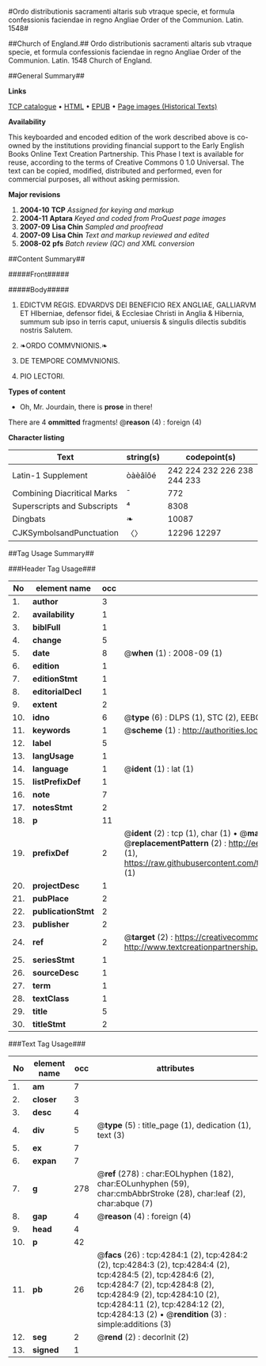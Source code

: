 #Ordo distributionis sacramenti altaris sub vtraque specie, et formula confessionis faciendae in regno Angliae Order of the Communion. Latin. 1548#

##Church of England.##
Ordo distributionis sacramenti altaris sub vtraque specie, et formula confessionis faciendae in regno Angliae
Order of the Communion. Latin. 1548
Church of England.

##General Summary##

**Links**

[TCP catalogue](http://www.ota.ox.ac.uk/tcp/)  • 
[HTML](http://tei.it.ox.ac.uk/tcp/Texts-HTML/free/A06/A06059.html)  • 
[EPUB](http://tei.it.ox.ac.uk/tcp/Texts-EPUB/free/A06/A06059.epub) • 
[Page images (Historical Texts)](https://data.historicaltexts.jisc.ac.uk/view?pubId=eebo-99839829e&pageId=eebo-99839829e-4284-1)

**Availability**

This keyboarded and encoded edition of the
	       work described above is co-owned by the institutions
	       providing financial support to the Early English Books
	       Online Text Creation Partnership. This Phase I text is
	       available for reuse, according to the terms of Creative
	       Commons 0 1.0 Universal. The text can be copied,
	       modified, distributed and performed, even for
	       commercial purposes, all without asking permission.

**Major revisions**

1. __2004-10__ __TCP__ *Assigned for keying and markup*
1. __2004-11__ __Aptara__ *Keyed and coded from ProQuest page images*
1. __2007-09__ __Lisa Chin__ *Sampled and proofread*
1. __2007-09__ __Lisa Chin__ *Text and markup reviewed and edited*
1. __2008-02__ __pfs__ *Batch review (QC) and XML conversion*

##Content Summary##

#####Front#####

#####Body#####

1. EDICTVM REGIS.
EDVARDVS
DEI BENEFICIO REX ANGLIAE,
GALLIARVM ET HIberniae,
defensor fidei, & Ecclesiae Christi
in Anglia & Hibernia, summum
sub ipso in terris caput, uniuersis
& singulis dilectis subditis
nostris Salutem.

1. ❧ORDO
COMMVNIONIS.❧

1. DE TEMPORE
COMMVNIONIS.

1. PIO LECTORI.

**Types of content**

  * Oh, Mr. Jourdain, there is **prose** in there!

There are 4 **ommitted** fragments! 
 @__reason__ (4) : foreign (4)

**Character listing**


|Text|string(s)|codepoint(s)|
|---|---|---|
|Latin-1 Supplement|òàèâîôé|242 224 232 226 238 244 233|
|Combining             Diacritical Marks|̄|772|
|Superscripts             and Subscripts|⁴|8308|
|Dingbats|❧|10087|
|CJKSymbolsandPunctuation|〈〉|12296 12297|

##Tag Usage Summary##

###Header Tag Usage###

|No|element name|occ|attributes|
|---|---|---|---|
|1.|__author__|3||
|2.|__availability__|1||
|3.|__biblFull__|1||
|4.|__change__|5||
|5.|__date__|8| @__when__ (1) : 2008-09 (1)|
|6.|__edition__|1||
|7.|__editionStmt__|1||
|8.|__editorialDecl__|1||
|9.|__extent__|2||
|10.|__idno__|6| @__type__ (6) : DLPS (1), STC (2), EEBO-CITATION (1), PROQUEST (1), VID (1)|
|11.|__keywords__|1| @__scheme__ (1) : http://authorities.loc.gov/ (1)|
|12.|__label__|5||
|13.|__langUsage__|1||
|14.|__language__|1| @__ident__ (1) : lat (1)|
|15.|__listPrefixDef__|1||
|16.|__note__|7||
|17.|__notesStmt__|2||
|18.|__p__|11||
|19.|__prefixDef__|2| @__ident__ (2) : tcp (1), char (1)  •  @__matchPattern__ (2) : ([0-9\-]+):([0-9IVX]+) (1), (.+) (1)  •  @__replacementPattern__ (2) : http://eebo.chadwyck.com/downloadtiff?vid=$1&page=$2 (1), https://raw.githubusercontent.com/textcreationpartnership/Texts/master/tcpchars.xml#$1 (1)|
|20.|__projectDesc__|1||
|21.|__pubPlace__|2||
|22.|__publicationStmt__|2||
|23.|__publisher__|2||
|24.|__ref__|2| @__target__ (2) : https://creativecommons.org/publicdomain/zero/1.0/ (1), http://www.textcreationpartnership.org/docs/. (1)|
|25.|__seriesStmt__|1||
|26.|__sourceDesc__|1||
|27.|__term__|1||
|28.|__textClass__|1||
|29.|__title__|5||
|30.|__titleStmt__|2||


###Text Tag Usage###

|No|element name|occ|attributes|
|---|---|---|---|
|1.|__am__|7||
|2.|__closer__|3||
|3.|__desc__|4||
|4.|__div__|5| @__type__ (5) : title_page (1), dedication (1), text (3)|
|5.|__ex__|7||
|6.|__expan__|7||
|7.|__g__|278| @__ref__ (278) : char:EOLhyphen (182), char:EOLunhyphen (59), char:cmbAbbrStroke (28), char:leaf (2), char:abque (7)|
|8.|__gap__|4| @__reason__ (4) : foreign (4)|
|9.|__head__|4||
|10.|__p__|42||
|11.|__pb__|26| @__facs__ (26) : tcp:4284:1 (2), tcp:4284:2 (2), tcp:4284:3 (2), tcp:4284:4 (2), tcp:4284:5 (2), tcp:4284:6 (2), tcp:4284:7 (2), tcp:4284:8 (2), tcp:4284:9 (2), tcp:4284:10 (2), tcp:4284:11 (2), tcp:4284:12 (2), tcp:4284:13 (2)  •  @__rendition__ (3) : simple:additions (3)|
|12.|__seg__|2| @__rend__ (2) : decorInit (2)|
|13.|__signed__|1||
